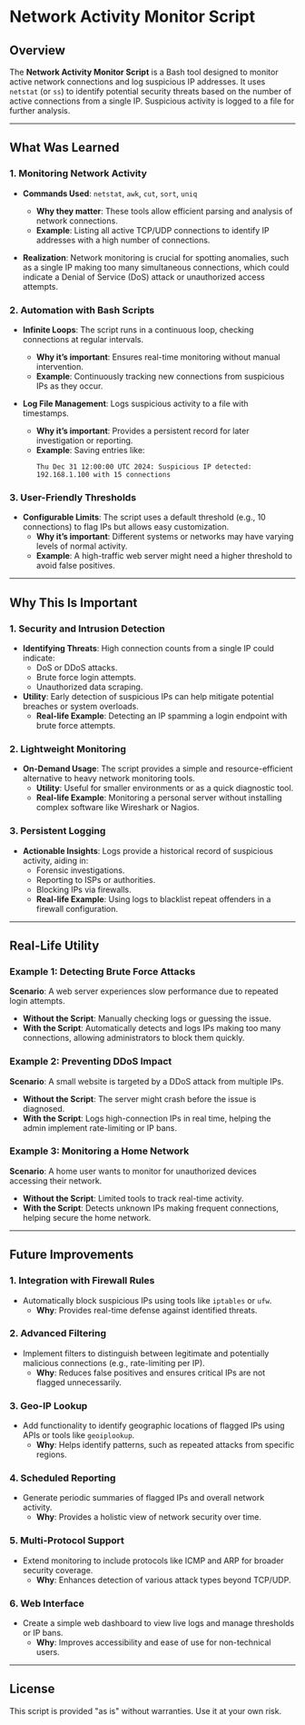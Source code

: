 # Network Activity Monitor Script

## Overview
The **Network Activity Monitor Script** is a Bash tool designed to monitor active network connections and log suspicious IP addresses. It uses `netstat` (or `ss`) to identify potential security threats based on the number of active connections from a single IP. Suspicious activity is logged to a file for further analysis.

---

## What Was Learned

### **1. Monitoring Network Activity**
- **Commands Used**: `netstat`, `awk`, `cut`, `sort`, `uniq`
  - **Why they matter**: These tools allow efficient parsing and analysis of network connections.
  - **Example**: Listing all active TCP/UDP connections to identify IP addresses with a high number of connections.

- **Realization**: Network monitoring is crucial for spotting anomalies, such as a single IP making too many simultaneous connections, which could indicate a Denial of Service (DoS) attack or unauthorized access attempts.

### **2. Automation with Bash Scripts**
- **Infinite Loops**: The script runs in a continuous loop, checking connections at regular intervals.
  - **Why it’s important**: Ensures real-time monitoring without manual intervention.
  - **Example**: Continuously tracking new connections from suspicious IPs as they occur.

- **Log File Management**: Logs suspicious activity to a file with timestamps.
  - **Why it’s important**: Provides a persistent record for later investigation or reporting.
  - **Example**: Saving entries like:
    ```
    Thu Dec 31 12:00:00 UTC 2024: Suspicious IP detected: 192.168.1.100 with 15 connections

### **3. User-Friendly Thresholds**
- **Configurable Limits**: The script uses a default threshold (e.g., 10 connections) to flag IPs but allows easy customization.
  - **Why it’s important**: Different systems or networks may have varying levels of normal activity.
  - **Example**: A high-traffic web server might need a higher threshold to avoid false positives.

---

## Why This Is Important

### **1. Security and Intrusion Detection**
- **Identifying Threats**: High connection counts from a single IP could indicate:
  - DoS or DDoS attacks.
  - Brute force login attempts.
  - Unauthorized data scraping.
- **Utility**: Early detection of suspicious IPs can help mitigate potential breaches or system overloads.
  - **Real-life Example**: Detecting an IP spamming a login endpoint with brute force attempts.

### **2. Lightweight Monitoring**
- **On-Demand Usage**: The script provides a simple and resource-efficient alternative to heavy network monitoring tools.
  - **Utility**: Useful for smaller environments or as a quick diagnostic tool.
  - **Real-life Example**: Monitoring a personal server without installing complex software like Wireshark or Nagios.

### **3. Persistent Logging**
- **Actionable Insights**: Logs provide a historical record of suspicious activity, aiding in:
  - Forensic investigations.
  - Reporting to ISPs or authorities.
  - Blocking IPs via firewalls.
  - **Real-life Example**: Using logs to blacklist repeat offenders in a firewall configuration.

---

## Real-Life Utility

### Example 1: Detecting Brute Force Attacks
**Scenario**: A web server experiences slow performance due to repeated login attempts.
- **Without the Script**: Manually checking logs or guessing the issue.
- **With the Script**: Automatically detects and logs IPs making too many connections, allowing administrators to block them quickly.

### Example 2: Preventing DDoS Impact
**Scenario**: A small website is targeted by a DDoS attack from multiple IPs.
- **Without the Script**: The server might crash before the issue is diagnosed.
- **With the Script**: Logs high-connection IPs in real time, helping the admin implement rate-limiting or IP bans.

### Example 3: Monitoring a Home Network
**Scenario**: A home user wants to monitor for unauthorized devices accessing their network.
- **Without the Script**: Limited tools to track real-time activity.
- **With the Script**: Detects unknown IPs making frequent connections, helping secure the home network.

---

## Future Improvements

### **1. Integration with Firewall Rules**
- Automatically block suspicious IPs using tools like `iptables` or `ufw`.
  - **Why**: Provides real-time defense against identified threats.

### **2. Advanced Filtering**
- Implement filters to distinguish between legitimate and potentially malicious connections (e.g., rate-limiting per IP).
  - **Why**: Reduces false positives and ensures critical IPs are not flagged unnecessarily.

### **3. Geo-IP Lookup**
- Add functionality to identify geographic locations of flagged IPs using APIs or tools like `geoiplookup`.
  - **Why**: Helps identify patterns, such as repeated attacks from specific regions.

### **4. Scheduled Reporting**
- Generate periodic summaries of flagged IPs and overall network activity.
  - **Why**: Provides a holistic view of network security over time.

### **5. Multi-Protocol Support**
- Extend monitoring to include protocols like ICMP and ARP for broader security coverage.
  - **Why**: Enhances detection of various attack types beyond TCP/UDP.

### **6. Web Interface**
- Create a simple web dashboard to view live logs and manage thresholds or IP bans.
  - **Why**: Improves accessibility and ease of use for non-technical users.

---

## License
This script is provided "as is" without warranties. Use it at your own risk.

